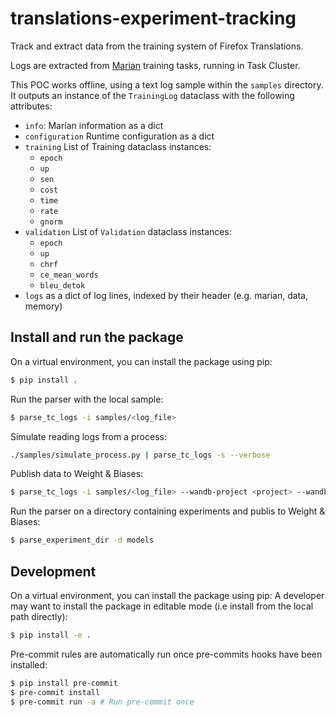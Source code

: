# translations-experiment-tracking

Track and extract data from the training system of Firefox Translations.

Logs are extracted from [Marian](https://marian-nmt.github.io/) training tasks, running in Task Cluster.

This POC works offline, using a text log sample within the `samples` directory. It outputs an instance of the `TrainingLog` dataclass with the following attributes:
  * `info`: Marian information as a dict
  * `configuration` Runtime configuration as a dict
  * `training` List of Training dataclass instances:
    * `epoch`
    * `up`
    * `sen`
    * `cost`
    * `time`
    * `rate`
    * `gnorm`
  * `validation` List of `Validation` dataclass instances:
    * `epoch`
    * `up`
    * `chrf`
    * `ce_mean_words`
    * `bleu_detok`
  * `logs` as a dict of log lines, indexed by their header (e.g. marian, data, memory)

## Install and run the package

On a virtual environment, you can install the package using pip:
```sh
$ pip install .
```

Run the parser with the local sample:
```sh
$ parse_tc_logs -i samples/<log_file>
```

Simulate reading logs from a process:
```sh
./samples/simulate_process.py | parse_tc_logs -s --verbose
```

Publish data to Weight & Biases:
```sh
$ parse_tc_logs -i samples/<log_file> --wandb-project <project> --wandb-group=<group> --wandb-run-name=<run>
```

Run the parser on a directory containing experiments and publis to Weight & Biases:
```sh
$ parse_experiment_dir -d models
```

## Development

On a virtual environment, you can install the package using pip:
A developer may want to install the package in editable mode (i.e install from the local path directly):
```sh
$ pip install -e .
```

Pre-commit rules are automatically run once pre-commits hooks have been installed:
```sh
$ pip install pre-commit
$ pre-commit install
$ pre-commit run -a # Run pre-commit once
```
